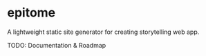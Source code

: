 # epitome

A lightweight static site generator for creating storytelling web app.

TODO: Documentation & Roadmap